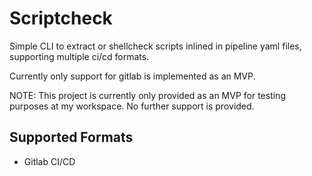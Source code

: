 # Scriptcheck

Simple CLI to extract or shellcheck scripts inlined in pipeline yaml files, supporting
multiple ci/cd formats.

Currently only support for gitlab is implemented as an MVP.

NOTE: This project is currently only provided as an MVP for testing purposes
at my workspace. No further support is provided.

## Supported Formats
- Gitlab CI/CD